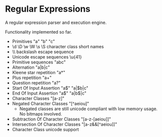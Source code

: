 # Regular Expressions

A regular expression parser and execution engine.

Functionality implemented so far.

* Primitives	"a" "b" "c" 
* \\d \\D \\w \\W \\s \\S character class short names
* \\\\ backslash escape sequence
* Unicode escape sequences \u{41}
* Primitive sequences	"abc"
* Alternation	"a|b|c"
* Kleene star repetition	"a*"
* Plus repetition		"a+"
* Question repetition "a?"
* Start Of Input Assertion "a$" "a|$b|c"
* End Of Input Assertion "a$" "a|b$|c"
* Character Classes "[a-z]"
* Negated Character Classes "[^aeiou]"
	- Negated classes are still unicode compliant with low memory usage. No bitmaps involved.
* Subtraction Of Character Classes "[a-z-[aeiou]]"
* Intersection Of Character Classes "[a-z&&[^aeiou]]"
* Character Class unicode support